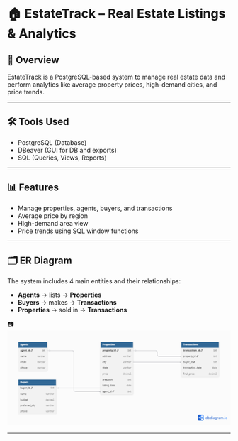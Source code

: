 # 🏠 EstateTrack – Real Estate Listings & Analytics

## 📌 Overview
EstateTrack is a PostgreSQL-based system to manage real estate data and perform analytics like average property prices, high-demand cities, and price trends.

---

## 🛠️ Tools Used
- PostgreSQL (Database)
- DBeaver (GUI for DB and exports)
- SQL (Queries, Views, Reports)

---

## 📊 Features
- Manage properties, agents, buyers, and transactions
- Average price by region
- High-demand area view
- Price trends using SQL window functions

---

## 🗂️ ER Diagram

The system includes 4 main entities and their relationships:

- **Agents** → lists → **Properties**  
- **Buyers** → makes → **Transactions**  
- **Properties** → sold in → **Transactions**

📷 *![ER Diagram](er_diagram_estate_track.png)*  


---


